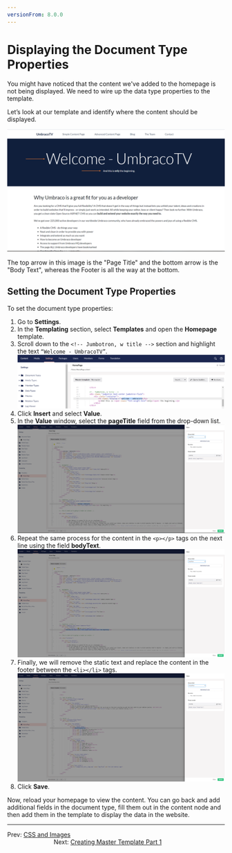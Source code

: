 ```yaml
---
versionFrom: 8.0.0
---
```

# Displaying the Document Type Properties

You might have noticed that the content we've added to the homepage is not being displayed. We need to wire up the data type properties to the template.  

Let’s look at our template and identify where the content should be displayed.

![Where our Data Properties Content Should be Output](images/figure-17-where-our-data-fields-go-v8.png)

The top arrow in this image is the "Page Title" and the bottom arrow is the "Body Text", whereas the Footer is all the way at the bottom.

## Setting the Document Type Properties

To set the document type properties:

1. Go to **Settings**.
2. In the **Templating** section, select **Templates** and open the **Homepage** template.
3. Scroll down to the `<!-- Jumbotron, w title -->` section and highlight the text `“Welcome - UmbracoTV”`.
    ![Preparing to replace the hardcoded text with an Umbraco Page Field](images/figure-18-replace-hardcoded-text-with-umbraco-page-field-v8.png)
4. Click **Insert** and select **Value**.
5. In the **Value** window, select the **pageTitle** field from the drop-down list.
    ![Umbraco Page Field](images/figure-19-umbraco-page-field-v8.png)
6. Repeat the same process for the content in the `<p></p>` tags on the next line using the field **bodyText**.
    ![Replacing the bodyText with the Umbraco Page Field](images/figure-20-replace-bodytext-with-page-field-v8.png)
7. Finally, we will remove the static text and replace the content in the footer between the `<li></li>` tags.
    ![Replacing the Footer Text with the relevant Umbraco Page Field](images/figure-21-footer-text-v8.png)
8. Click **Save**.

Now, reload your homepage to view the content. You can go back and add additional fields in the document type, fill them out in the content node and then add them in the template to display the data in the website.

---

Prev: [CSS and Images](../CSS-And-Images) &emsp; &emsp; &emsp; &emsp; &emsp; &emsp; &emsp; &emsp; &emsp; &emsp; &emsp; &emsp; &emsp; &emsp; &emsp; &emsp; &emsp; &emsp; &emsp; &emsp; &emsp; &emsp; &emsp; &emsp; &emsp; Next: [Creating Master Template Part 1](../Creating-Master-Template-Part-1)